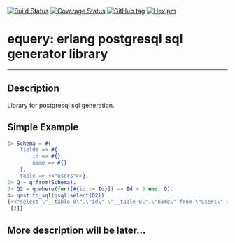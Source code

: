 [![Build Status](https://travis-ci.org/egobrain/equery.png?branch=master)](https://travis-ci.org/egobrain/equery)
[![Coverage Status](https://coveralls.io/repos/github/egobrain/equery/badge.svg?branch=master)](https://coveralls.io/github/egobrain/equery?branch=master)
[![GitHub tag](https://img.shields.io/github/tag/egobrain/equery.svg)](https://github.com/egobrain/equery)
[![Hex.pm](https://img.shields.io/hexpm/v/equery.svg)](https://hex.pm/packages/equery)

# equery: erlang postgresql sql generator library
----------------------------------------------------

## Description ##

Library for postgresql sql generation.

## Simple Example

```erlang
1> Schema = #{
    fields => #{
        id => #{},
        name => #{}
    },
    table => <<"users">>}.
2> Q = q:from(Schema).
3> Q2 = q:where(fun([#{id := Id}]) -> Id > 3 end, Q).
4> qast:to_sql(qsql:select(Q2)).
{<<"select \"__table-0\".\"id\",\"__table-0\".\"name\" from \"users\" as \"__table-0\" where (\"__table-0\".\"id\" > $1)">>,
 [3]}
```

## More description will be later...
